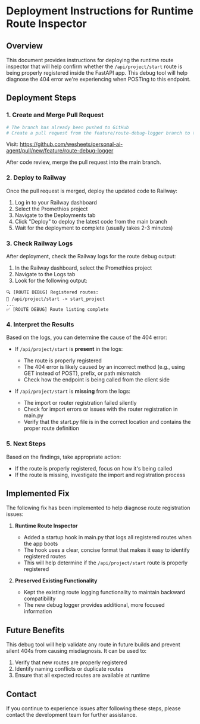 # Deployment Instructions for Runtime Route Inspector

## Overview

This document provides instructions for deploying the runtime route inspector that will help confirm whether the `/api/project/start` route is being properly registered inside the FastAPI app. This debug tool will help diagnose the 404 error we're experiencing when POSTing to this endpoint.

## Deployment Steps

### 1. Create and Merge Pull Request

```bash
# The branch has already been pushed to GitHub
# Create a pull request from the feature/route-debug-logger branch to the main branch
```

Visit: https://github.com/wesheets/personal-ai-agent/pull/new/feature/route-debug-logger

After code review, merge the pull request into the main branch.

### 2. Deploy to Railway

Once the pull request is merged, deploy the updated code to Railway:

1. Log in to your Railway dashboard
2. Select the Promethios project
3. Navigate to the Deployments tab
4. Click "Deploy" to deploy the latest code from the main branch
5. Wait for the deployment to complete (usually takes 2-3 minutes)

### 3. Check Railway Logs

After deployment, check the Railway logs for the route debug output:

1. In the Railway dashboard, select the Promethios project
2. Navigate to the Logs tab
3. Look for the following output:

```
🔍 [ROUTE DEBUG] Registered routes:
📍 /api/project/start -> start_project
...
✅ [ROUTE DEBUG] Route listing complete
```

### 4. Interpret the Results

Based on the logs, you can determine the cause of the 404 error:

- If `/api/project/start` is **present** in the logs:

  - The route is properly registered
  - The 404 error is likely caused by an incorrect method (e.g., using GET instead of POST), prefix, or path mismatch
  - Check how the endpoint is being called from the client side

- If `/api/project/start` is **missing** from the logs:
  - The import or router registration failed silently
  - Check for import errors or issues with the router registration in main.py
  - Verify that the start.py file is in the correct location and contains the proper route definition

### 5. Next Steps

Based on the findings, take appropriate action:

- If the route is properly registered, focus on how it's being called
- If the route is missing, investigate the import and registration process

## Implemented Fix

The following fix has been implemented to help diagnose route registration issues:

1. **Runtime Route Inspector**

   - Added a startup hook in main.py that logs all registered routes when the app boots
   - The hook uses a clear, concise format that makes it easy to identify registered routes
   - This will help determine if the `/api/project/start` route is properly registered

2. **Preserved Existing Functionality**
   - Kept the existing route logging functionality to maintain backward compatibility
   - The new debug logger provides additional, more focused information

## Future Benefits

This debug tool will help validate any route in future builds and prevent silent 404s from causing misdiagnosis. It can be used to:

1. Verify that new routes are properly registered
2. Identify naming conflicts or duplicate routes
3. Ensure that all expected routes are available at runtime

## Contact

If you continue to experience issues after following these steps, please contact the development team for further assistance.
